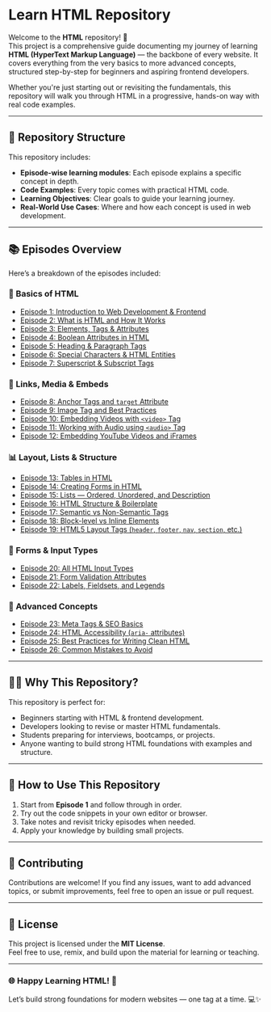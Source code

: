 # Learn HTML Repository

Welcome to the **HTML** repository! 🚀  
This project is a comprehensive guide documenting my journey of learning **HTML (HyperText Markup Language)** — the backbone of every website. It covers everything from the very basics to more advanced concepts, structured step-by-step for beginners and aspiring frontend developers.

Whether you're just starting out or revisiting the fundamentals, this repository will walk you through HTML in a progressive, hands-on way with real code examples.

---

## 📂 Repository Structure

This repository includes:

- **Episode-wise learning modules**: Each episode explains a specific concept in depth.
- **Code Examples**: Every topic comes with practical HTML code.
- **Learning Objectives**: Clear goals to guide your learning journey.
- **Real-World Use Cases**: Where and how each concept is used in web development.

---

## 📚 Episodes Overview

Here’s a breakdown of the episodes included:

### 🧠 Basics of HTML

- [Episode 1: Introduction to Web Development & Frontend](./Episode_01/Readme.md)
- [Episode 2: What is HTML and How It Works](./Episode_02/Readme.md)
- [Episode 3: Elements, Tags & Attributes](./Episode_03/Readme.md)
- [Episode 4: Boolean Attributes in HTML](./Episode_04/Readme.md)
- [Episode 5: Heading & Paragraph Tags](./Episode_05/Readme.md)
- [Episode 6: Special Characters & HTML Entities](./Episode_06/Readme.md)
- [Episode 7: Superscript & Subscript Tags](./Episode_07/Readme.md)

### 🔗 Links, Media & Embeds

- [Episode 8: Anchor Tags and `target` Attribute](./Episode_08/Readme.md)
- [Episode 9: Image Tag and Best Practices](./Episode_09/Readme.md)
- [Episode 10: Embedding Videos with `<video>` Tag](./Episode_10/Readme.md)
- [Episode 11: Working with Audio using `<audio>` Tag](./Episode_11/Readme.md)
- [Episode 12: Embedding YouTube Videos and iFrames](./Episode_12/Readme.md)

### 📊 Layout, Lists & Structure

- [Episode 13: Tables in HTML](./Episode_13/Readme.md)
- [Episode 14: Creating Forms in HTML](./Episode_14/Readme.md)
- [Episode 15: Lists — Ordered, Unordered, and Description](./Episode_15/Readme.md)
- [Episode 16: HTML Structure & Boilerplate](./Episode_16/Readme.md)
- [Episode 17: Semantic vs Non-Semantic Tags](./Episode_17/Readme.md)
- [Episode 18: Block-level vs Inline Elements](./Episode_18/Readme.md)
- [Episode 19: HTML5 Layout Tags (`header`, `footer`, `nav`, `section`, etc.)](./Episode_19/Readme.md)

### 🧩 Forms & Input Types

- [Episode 20: All HTML Input Types](./Episode_20/Readme.md)
- [Episode 21: Form Validation Attributes](./Episode_21/Readme.md)
- [Episode 22: Labels, Fieldsets, and Legends](./Episode_22/Readme.md)

### 🎯 Advanced Concepts

- [Episode 23: Meta Tags & SEO Basics](./Episode_23/Readme.md)
- [Episode 24: HTML Accessibility (`aria-` attributes)](./Episode_24/Readme.md)
- [Episode 25: Best Practices for Writing Clean HTML](./Episode_25/Readme.md)
- [Episode 26: Common Mistakes to Avoid](./Episode_26/Readme.md)

---

## 🧑‍💻 Why This Repository?

This repository is perfect for:

- Beginners starting with HTML & frontend development.
- Developers looking to revise or master HTML fundamentals.
- Students preparing for interviews, bootcamps, or projects.
- Anyone wanting to build strong HTML foundations with examples and structure.

---

## 🚀 How to Use This Repository

1. Start from **Episode 1** and follow through in order.
2. Try out the code snippets in your own editor or browser.
3. Take notes and revisit tricky episodes when needed.
4. Apply your knowledge by building small projects.

---

## 🤝 Contributing

Contributions are welcome! If you find any issues, want to add advanced topics, or submit improvements, feel free to open an issue or pull request.

---

## 🪪 License

This project is licensed under the **MIT License**.  
Feel free to use, remix, and build upon the material for learning or teaching.

---

### 🌐 Happy Learning HTML! 🎉

Let’s build strong foundations for modern websites — one tag at a time. 💻✨

